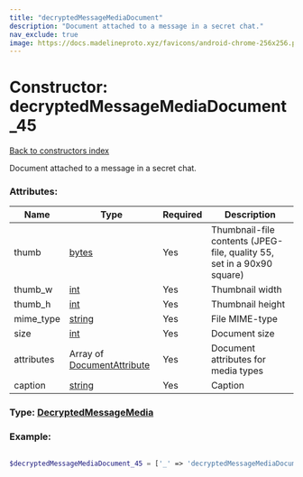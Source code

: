 ```yaml
---
title: "decryptedMessageMediaDocument"
description: "Document attached to a message in a secret chat."
nav_exclude: true
image: https://docs.madelineproto.xyz/favicons/android-chrome-256x256.png
---
```

# Constructor: decryptedMessageMediaDocument\_45  
[Back to constructors index](/API_docs/constructors/index.html)



Document attached to a message in a secret chat.

### Attributes:

| Name     |    Type       | Required | Description |
|----------|---------------|----------|-------------|
|thumb|[bytes](/API_docs/types/bytes.html) | Yes|Thumbnail-file contents (JPEG-file, quality 55, set in a 90x90 square)|
|thumb\_w|[int](/API_docs/types/int.html) | Yes|Thumbnail width|
|thumb\_h|[int](/API_docs/types/int.html) | Yes|Thumbnail height|
|mime\_type|[string](/API_docs/types/string.html) | Yes|File MIME-type|
|size|[int](/API_docs/types/int.html) | Yes|Document size|
|attributes|Array of [DocumentAttribute](/API_docs/types/DocumentAttribute.html) | Yes|Document attributes for media types|
|caption|[string](/API_docs/types/string.html) | Yes|Caption|



### Type: [DecryptedMessageMedia](/API_docs/types/DecryptedMessageMedia.html)


### Example:

```php

$decryptedMessageMediaDocument_45 = ['_' => 'decryptedMessageMediaDocument', 'thumb' => 'bytes', 'thumb_w' => int, 'thumb_h' => int, 'mime_type' => 'string', 'size' => int, 'attributes' => [DocumentAttribute, DocumentAttribute], 'caption' => 'string'];
```  
